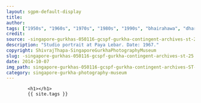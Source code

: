 ```yaml
---
layout: sgpm-default-display
title: 
author: 
tags: ["1950s", "1960s", "1970s", "1980s", "1990s", "bhairahawa", "dharan", "gurkhas", "kathmandu", "nepal", "pokhara", "singapore", "singapore gurkha archive", "singapore gurkha old photographs", "singapore gurkha photography museum", "singapore gurkhas"]
credit: 
source: -singapore-gurkhas-050116-gcspf-gurkha-contingent-archives-st-25
description: "Studio portrait at Paya Lebar. Date: 1967."
copyright: ShivrajThapa-SingaporeGurkhaPhotographyMuseum
slug: -singapore-gurkhas-050116-gcspf-gurkha-contingent-archives-st-25
date: 2014-10-07
img_path: singapore-gurkhas-050116-gcspf-gurkha-contingent-archives-ST-25.jpg
category: singapore-gurkha-photography-museum
---
```

	 		

	 		<h1></h1>
	 		{{ site.tags }}
	 		
